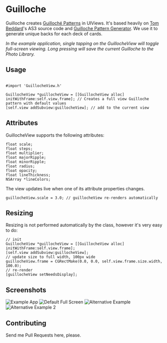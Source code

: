 # Guilloche #

Guilloche creates [Guilloché Patterns](http://en.wikipedia.org/wiki/Guilloch%C3%A9) in UIViews. It's based heavily on [Tom Beddard](http://www.subblue.com/about)'s AS3 source code and [Guilloche Pattern Generator](http://www.subblue.com/projects/guilloche). We use it to generate unique backs for each deck of cards.

*In the example application, single tapping on the GuillocheView will toggle full-screen viewing. Long pressing will save the current Guilloche to the Photo Library.*

## Usage ##

```

#import 'GuillocheView.h'

GuillocheView *guillocheView = [[GuillocheView alloc] initWithFrame:self.view.frame]; // Creates a full view Guilloche pattern with default values
[self.view addSubview:guillocheView]; // add to the current view

```

## Attributes ##

GuillocheView supports the following attributes:

```
float scale;
float steps;
float multiplier;
float majorRipple;
float minorRipple;
float radius;
float opacity;
float lineThickness;
NSArray *lineColors;

```

The view updates live when one of its attribute properties changes.

```
guillocheView.scale = 3.0; // guillocheView re-renders automatically
```
## Resizing ##

Resizing is not performed automatically by the class, however it's very easy to do:

```
// init
GuillocheView *guillocheView = [[GuillocheView alloc] initWithFrame:self.view.frame];
[self.view addSubview:guillocheView];
// update size to full width, 100px wide
guillocheView.frame = CGRectMake(0.0, 0.0, self.view.frame.size.width, 100.0);
// re-render
[guillocheView setNeedsDisplay];

```

## Screenshots ##

![Example App](/../screenshots/screenshots/default-controls.png?raw=true "Example App with Controls")
![Default Full Screen](/../screenshots/screenshots/default-fullscreen.png?raw=true "Default Full Screen")
![Alternative Example](/../screenshots/screenshots/fullscreen-alt.png?raw=true "Alternative Example")
![Alternative Example 2](/../screenshots/screenshots/fullscreen-alt2.png?raw=true "Alternative Example 2")

## Contributing ##

Send me Pull Requests here, please.
